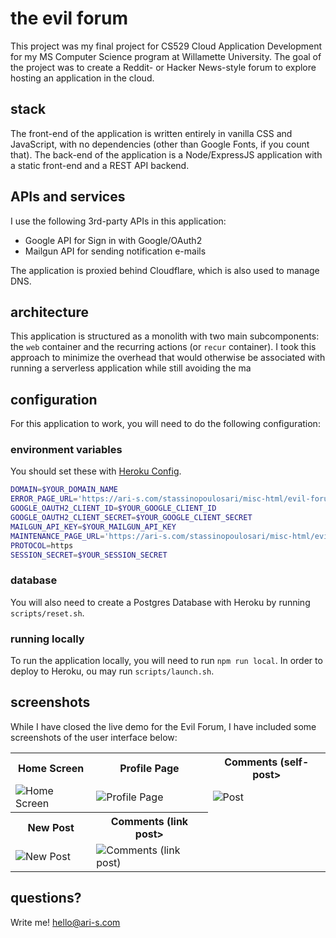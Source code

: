# the evil forum

This project was my final project for CS529 Cloud Application Development for my MS Computer Science program at Willamette University. The goal of the project was to create a Reddit- or Hacker News-style forum to explore hosting an application in the cloud.

## stack

The front-end of the application is written entirely in vanilla CSS and JavaScript, with no dependencies (other than Google Fonts, if you count that). The back-end of the application is a Node/ExpressJS application with a static front-end and a REST API backend.

## APIs and services

I use the following 3rd-party APIs in this application:

* Google API for Sign in with Google/OAuth2
* Mailgun API for sending notification e-mails

The application is proxied behind Cloudflare, which is also used to manage DNS.

## architecture

This application is structured as a monolith with two main subcomponents: the `web` container and the recurring actions (or `recur` container). I took this approach to minimize the overhead that would otherwise be associated with running a serverless application while still avoiding the ma

## configuration

For this application to work, you will need to do the following configuration:

### environment variables

You should set these with [Heroku Config](https://devcenter.heroku.com/articles/config-vars).
```sh
DOMAIN=$YOUR_DOMAIN_NAME
ERROR_PAGE_URL='https://ari-s.com/stassinopoulosari/misc-html/evil-forum-error.html'
GOOGLE_OAUTH2_CLIENT_ID=$YOUR_GOOGLE_CLIENT_ID
GOOGLE_OAUTH2_CLIENT_SECRET=$YOUR_GOOGLE_CLIENT_SECRET
MAILGUN_API_KEY=$YOUR_MAILGUN_API_KEY
MAINTENANCE_PAGE_URL='https://ari-s.com/stassinopoulosari/misc-html/evil-forum-error.html'
PROTOCOL=https
SESSION_SECRET=$YOUR_SESSION_SECRET
```

### database

You will also need to create a Postgres Database with Heroku by running `scripts/reset.sh`.

### running locally

To run the application locally, you will need to run `npm run local`. In order to deploy to Heroku, ou may run `scripts/launch.sh`.

## screenshots

While I have closed the live demo for the Evil Forum, I have included some screenshots of the user interface below:

<table>
  <tr>
    <th>Home Screen</th>
    <th>Profile Page</th>
    <th>Comments (self-post></th>
  </tr>
  <tr>
    <td><img src="https://github.com/user-attachments/assets/883cdb6b-3ce4-4c54-91fe-7d066954f8e0" alt="Home Screen"/>
</td>
    <td><img src="https://github.com/user-attachments/assets/b59f9cce-4380-49f8-96ab-a2fd13c56c99" alt="Profile Page"/>
</td>
    <td>
      <img src="https://github.com/user-attachments/assets/fdd1d5ee-0827-44e3-9507-a6f25866e3ea" alt="Post"/>
    </td>
  </tr>
  <tr>
    <th>New Post</th>
    <th>Comments (link post></th>
  </tr>
  <tr>
    <td><img src="https://github.com/user-attachments/assets/a44c47a7-c489-454a-861d-35a60789c9ab" alt="New Post" />
</td>
    <td><img src="https://github.com/user-attachments/assets/06a9495a-e920-4f22-b186-08e6337aff4c" alt="Comments (link post)" />
</td>
  </tr>
</table>

## questions?

Write me! hello@ari-s.com
